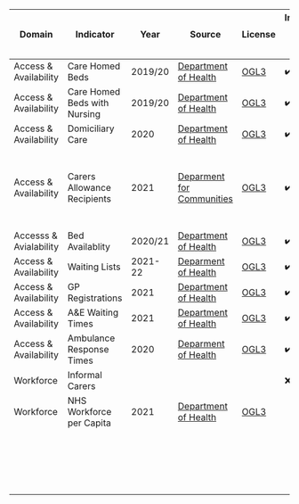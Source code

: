 | Domain | Indicator | Year | Source | License | Indicator Code Added to `R/` | Data Added to `data/` |
| --- | --- | --- | --- | --- | --- | --- |
| Access & Availability | Care Homed Beds | 2019/20 | [Department of Health](https://www.health-ni.gov.uk/publications/statistics-community-care-adults-northern-ireland-201920) | [OGL3](https://www.health-ni.gov.uk/crown-copyright) | :heavy_check_mark: | :heavy_check_mark: |
| Access & Availability | Care Homed Beds with Nursing | 2019/20 | [Department of Health](https://www.health-ni.gov.uk/publications/statistics-community-care-adults-northern-ireland-201920) | [OGL3](https://www.health-ni.gov.uk/crown-copyright) | :heavy_check_mark: | :heavy_check_mark: |
| Access & Availability | Domiciliary Care | 2020 | [Department of Health](https://www.health-ni.gov.uk/publications/domiciliary-care-services-adults-northern-ireland-2020) | [OGL3](https://www.health-ni.gov.uk/crown-copyright) | :heavy_check_mark: | :heavy_check_mark: |
| Access & Availability | Carers Allowance Recipients | 2021 | [Deparment for Communities](https://www.communities-ni.gov.uk/publications/benefits-statistics-summary-publication-national-statistics-may-2021) | [OGL3](https://www.communities-ni.gov.uk/crown-copyright) | :heavy_check_mark: | :x: - data at LGD, not HSCT level |
| Accesss & Avialability | Bed Availablity | 2020/21 | [Department of Health](https://www.health-ni.gov.uk/publications/hospital-statistics-inpatient-and-day-case-activity-202021) | [OGL3](https://www.health-ni.gov.uk/crown-copyright) | :heavy_check_mark: | :heavy_check_mark: |
| Access & Availability | Waiting Lists | 2021-22 | [Deparment of Health](https://www.health-ni.gov.uk/publications/northern-ireland-waiting-time-statistics-outpatient-waiting-times-june-2021) | [OGL3](https://www.health-ni.gov.uk/crown-copyright) | :heavy_check_mark: | :heavy_check_mark: |
| Access & Availability | GP Registrations | 2021 | [Department of Health](https://www.ninis2.nisra.gov.uk/InteractiveMaps/Health%20and%20Social%20Care/Health%20Care%20System/GP%20Registrations/datalinks.html) | [OGL3](https://www.health-ni.gov.uk/crown-copyright) | :heavy_check_mark: | :heavy_check_mark: |
| Access & Availability | A&E Waiting Times | 2021 | [Department of Health](https://www.health-ni.gov.uk/articles/emergency-care-waiting-times) | [OGL3](https://www.health-ni.gov.uk/crown-copyright) | :heavy_check_mark: | :heavy_check_mark: |
| Access & Availability | Ambulance Response Times | 2020 | [Deparment of Health](https://www.ninis2.nisra.gov.uk/public/Theme.aspx?themeNumber=134&themeName=Health+and+Social+Care) | [OGL3](https://www.ninis2.nisra.gov.uk/public/terms.aspx) | :heavy_check_mark: | :heavy_check_mark: |
| Workforce | Informal Carers |  |  |  | :x: | :x: |
| Workforce | NHS Workforce per Capita | 2021 | [Department of Health](https://www.health-ni.gov.uk/publications/northern-ireland-health-and-social-care-hsc-key-facts-workforce-bulletin-june-2021) | [OGL3](https://www.ninis2.nisra.gov.uk/public/terms.aspx) |  |  |
|  |  |  |  |  |  |  |
|  |  |  |  |  |  |  |
|  |  |  |  |  |  |  |
|  |  |  |  |  |  |  |
|  |  |  |  |  |  |  |
|  |  |  |  |  |  |  |
|  |  |  |  |  |  |  |
|  |  |  |  |  |  |  |
|  |  |  |  |  |  |  |
|  |  |  |  |  |  |  |
|  |  |  |  |  |  |  |
|  |  |  |  |  |  |  |
|  |  |  |  |  |  |  |
|  |  |  |  |  |  |  |
|  |  |  |  |  |  |  |
|  |  |  |  |  |  |  |
|  |  |  |  |  |  |  |
|  |  |  |  |  |  |  |
|  |  |  |  |  |  |  |
